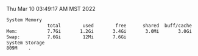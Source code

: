 Thu Mar 10 03:49:17 AM MST 2022
```bash
System Memory
               total        used        free      shared  buff/cache   available
Mem:           7.7Gi       1.2Gi       3.4Gi       3.0Mi       3.0Gi       6.1Gi
Swap:          7.6Gi        12Mi       7.6Gi
System Storage
809M	.
```
```bash
